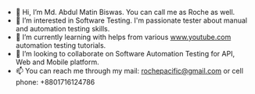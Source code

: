 - 👋 Hi, I’m Md. Abdul Matin Biswas. You can call me as Roche as well.
- 👀 I’m interested in Software Testing. I'm passionate tester about manual and automation testing skills. 
- 🌱 I’m currently learning with helps from various www.youtube.com automation testing tutorials.
- 💞️ I’m looking to collaborate on Software Automation Testing for API, Web and Mobile platform.
- 📫 You can reach me through my mail: rochepacific@gmail.com or cell phone: +8801716124786 

<!---
rocheuap/rocheuap is a ✨ special ✨ repository because its `README.md` (this file) appears on your GitHub profile.
You can click the Preview link to take a look at your changes.
--->

